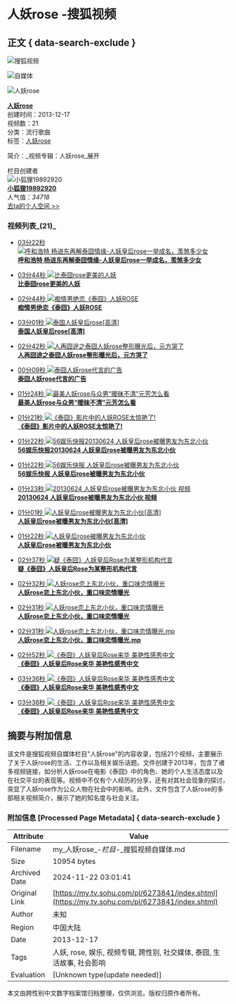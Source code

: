 # 人妖rose -搜狐视频

## 正文 { data-search-exclude }


![搜狐视频](https://css.tv.itc.cn/channel/header-images/logo-tv-mini.gif)

![自媒体](https://css.tv.itc.cn/channel/header-images/logo-ugc-mini.png)

![人妖rose](https://photocdn.sohu.com/20130822/vrsb938913.jpg)

**[人妖rose](http://my.tv.sohu.com/pl/6273841.shtml "人妖rose")**  
创建时间：2013-12-17  
视频数：21  
分类：流行歌曲  
标签：[人妖rose](javascript:sohuHD.searchKey('人妖rose',null,null);)  

简介：_视频专辑：人妖rose_展开  

栏目创建者  
![小狐狸19892920](http://e3f49eaa46b57.cdn.sohucs.com/c_fit,w_200,h_200/2024/2/26/15/11/MTAwMTU3XzE3MDg5MzE0NjU2ODg=.jpeg)  
**[小狐狸19892920](http://tv.sohu.com/user/19892920)**  
人气值：_34718_  
[去ta的个人空间 >>](http://tv.sohu.com/user/19892920)

### 视频列表_(21)_

- [03分22秒 ![呼和浩特 杨进东再解泰囧情缘-人妖皇后rose一举成名，羡煞多少女](http://e3f49eaa46b57.cdn.sohucs.com/c_pad,w_160,h_90,blur_80/group1/M04/81/81/MTAuMTAuODguODA=/6_1403de92befg201_57405299_7_1b.jpg)](http://tv.sohu.com/v/cGwvNjI3Mzg0MS81NzQwNTI5OS5zaHRtbA==.html "呼和浩特 杨进东再解泰囧情缘-人妖皇后rose一举成名，羡煞多少女")  
    **[呼和浩特 杨进东再解泰囧情缘-人妖皇后rose一举成名，羡煞多少女](http://tv.sohu.com/v/cGwvNjI3Mzg0MS81NzQwNTI5OS5zaHRtbA==.html "呼和浩特 杨进东再解泰囧情缘-人妖皇后rose一举成名，羡煞多少女")**
    
- [03分44秒 ![比泰囧rose更美的人妖](http://e3f49eaa46b57.cdn.sohucs.com/c_pad,w_160,h_90,blur_80//group1/M07/77/89/MTAuMTAuODguODA=/6_13d26235137g102_52085731_7_1b.jpg)](http://tv.sohu.com/v/cGwvNjI3Mzg0MS81MjA4NTczMS5zaHRtbA==.html "比泰囧rose更美的人妖")  
    **[比泰囧rose更美的人妖](http://tv.sohu.com/v/cGwvNjI3Mzg0MS81MjA4NTczMS5zaHRtbA==.html "比泰囧rose更美的人妖")**

- [02分44秒 ![痴情男绝恋《泰囧》人妖ROSE](http://e3f49eaa46b57.cdn.sohucs.com/c_pad,w_160,h_90,blur_80/group1/M12/64/62/MTAuMTAuODguODA=/6_13cad0f869bg102_51406704_3_1b.jpg)](http://tv.sohu.com/v/cGwvNjI3Mzg0MS81MTk3OTczNS5zaHRtbA==.html "痴情男绝恋《泰囧》人妖ROSE")  
    **[痴情男绝恋《泰囧》人妖ROSE](http://tv.sohu.com/v/cGwvNjI3Mzg0MS81MTk3OTczNS5zaHRtbA==.html "痴情男绝恋《泰囧》人妖ROSE")**

- [03分01秒 ![泰国人妖皇后rose[高清]](http://e3f49eaa46b57.cdn.sohucs.com/c_pad,w_160,h_90,blur_80//group1/M07/81/16/MTAuMTAuODguODA=/6_1403b950398g102_57393597_9_1b.jpg)](http://tv.sohu.com/v/cGwvNjI3Mzg0MS81NzM5MzU5Ny5zaHRtbA==.html "泰国人妖皇后rose[高清]")  
    **[泰国人妖皇后rose\[高清\]](http://tv.sohu.com/v/cGwvNjI3Mzg0MS81NzM5MzU5Ny5zaHRtbA==.html "泰国人妖皇后rose[高清]")**

- [02分42秒 ![人再囧途之泰囧人妖rose整形曝光后，元方哭了](http://e3f49eaa46b57.cdn.sohucs.com/c_pad,w_160,h_90,blur_80/group1/M06/77/AF/MTAuMTAuODguNzk=/6_13d2642c56fg102_52086005_7_1b.jpg)](http://tv.sohu.com/v/cGwvNjI3Mzg0MS81MjA4NjAwNS5zaHRtbA==.html "人再囧途之泰囧人妖rose整形曝光后，元方哭了")  
    **[人再囧途之泰囧人妖rose整形曝光后，元方哭了](http://tv.sohu.com/v/cGwvNjI3Mzg0MS81MjA4NjAwNS5zaHRtbA==.html "人再囧途之泰囧人妖rose整形曝光后，元方哭了")**

- [00分09秒 ![泰囧人妖rose代言的广告](http://e3f49eaa46b57.cdn.sohucs.com/c_pad,w_160,h_90,blur_80//group1/M07/77/8C/MTAuMTAuODguODA=/6_13d2649923cg102_52086129_7_1b.jpg)](http://tv.sohu.com/v/cGwvNjI3Mzg0MS81MjA4NjEyOS5zaHRtbA==.html "泰囧人妖rose代言的广告")  
    **[泰囧人妖rose代言的广告](http://tv.sohu.com/v/cGwvNjI3Mzg0MS81MjA4NjEyOS5zaHRtbA==.html "泰囧人妖rose代言的广告")**

- [01分24秒 ![最美人妖rose与众男“暧昧不清”元芳怎么看](http://e3f49eaa46b57.cdn.sohucs.com/c_pad,w_160,h_90,blur_80/group1/M07/78/81/MTAuMTAuODguNzk=/6_13d297f6097g102_52108382_7_1b.jpg)](http://tv.sohu.com/v/cGwvNjI3Mzg0MS81MjEwODM4Mi5zaHRtbA==.html "最美人妖rose与众男“暧昧不清”元芳怎么看")  
    **[最美人妖rose与众男“暧昧不清”元芳怎么看](http://tv.sohu.com/v/cGwvNjI3Mzg0MS81MjEwODM4Mi5zaHRtbA==.html "最美人妖rose与众男“暧昧不清”元芳怎么看")**

- [01分21秒 ![《泰囧》影片中的人妖ROSE太惊艳了!](http://e3f49eaa46b57.cdn.sohucs.com/c_pad,w_160,h_90,blur_80/group1/M11/77/AC/MTAuMTAuODguNzk=/6_13d261bdf33g102_52085672_7_1b.jpg)](http://tv.sohu.com/v/cGwvNjI3Mzg0MS81MjA4NTY3Mi5zaHRtbA==.html "《泰囧》影片中的人妖ROSE太惊艳了!")  
    **[《泰囧》影片中的人妖ROSE太惊艳了!](http://tv.sohu.com/v/cGwvNjI3Mzg0MS81MjA4NTY3Mi5zaHRtbA==.html "《泰囧》影片中的人妖ROSE太惊艳了!")**

- [01分22秒 ![56娱乐快报20130624 人妖皇后rose被曝男友为东北小伙](http://e3f49eaa46b57.cdn.sohucs.com/c_pad,w_160,h_90,blur_80/group1/M01/90/F7/MTAuMTAuODguNzk=/6_1405d3d06b7g102_57652945_5_1b.jpg)](http://tv.sohu.com/v/cGwvNjI3Mzg0MS81NzY3NjYxNy5zaHRtbA==.html "56娱乐快报20130624 人妖皇后rose被曝男友为东北小伙")  
    **[56娱乐快报20130624 人妖皇后rose被曝男友为东北小伙](http://tv.sohu.com/v/cGwvNjI3Mzg0MS81NzY3NjYxNy5zaHRtbA==.html "56娱乐快报20130624 人妖皇后rose被曝男友为东北小伙")**

- [01分22秒 ![56娱乐快报 人妖皇后rose被曝男友为东北小伙](http://e3f49eaa46b57.cdn.sohucs.com/c_pad,w_160,h_90,blur_80/group1/M01/90/F7/MTAuMTAuODguNzk=/6_1405d3d06b7g102_57652945_5_1b.jpg)](http://tv.sohu.com/v/cGwvNjI3Mzg0MS81NzY1Mjk0NS5zaHRtbA==.html "56娱乐快报 人妖皇后rose被曝男友为东北小伙")  
    **[56娱乐快报 人妖皇后rose被曝男友为东北小伙](http://tv.sohu.com/v/cGwvNjI3Mzg0MS81NzY1Mjk0NS5zaHRtbA==.html "56娱乐快报 人妖皇后rose被曝男友为东北小伙")**

- [01分23秒 ![20130624 人妖皇后rose被曝男友为东北小伙 视频](http://e3f49eaa46b57.cdn.sohucs.com/c_pad,w_160,h_90,blur_80//group1/M03/8F/F5/MTAuMTAuODguODA=/6_1405a0f0c0fg201_57632416_5_1b.jpg)](http://tv.sohu.com/v/cGwvNjI3Mzg0MS81NzYzMjQxNi5zaHRtbA==.html "20130624 人妖皇后rose被曝男友为东北小伙 视频")  
    **[20130624 人妖皇后rose被曝男友为东北小伙 视频](http://tv.sohu.com/v/cGwvNjI3Mzg0MS81NzYzMjQxNi5zaHRtbA==.html "20130624 人妖皇后rose被曝男友为东北小伙 视频")**

- [01分01秒 ![人妖皇后rose被曝男友为东北小伙[高清]](http://e3f49eaa46b57.cdn.sohucs.com/c_pad,w_160,h_90,blur_80//group1/M08/92/CD/MTAuMTAuODguODA=/6_140644255a5g201_57707840_5_1b.jpg)](http://tv.sohu.com/v/cGwvNjI3Mzg0MS81NzcwNzg0MC5zaHRtbA==.html "人妖皇后rose被曝男友为东北小伙[高清]")  
    **[人妖皇后rose被曝男友为东北小伙\[高清\]](http://tv.sohu.com/v/cGwvNjI3Mzg0MS81NzcwNzg0MC5zaHRtbA==.html "人妖皇后rose被曝男友为东北小伙[高清]")**

- [01分22秒 ![人妖皇后rose被曝男友为东北小伙](http://e3f49eaa46b57.cdn.sohucs.com/c_pad,w_160,h_90,blur_80/group1/M05/8F/F5/MTAuMTAuODguODA=/6_1405a0f3374g102_57632418_5_1b.jpg)](http://tv.sohu.com/v/cGwvNjI3Mzg0MS81NzYzMjQxOC5zaHRtbA==.html "人妖皇后rose被曝男友为东北小伙")  
    **[人妖皇后rose被曝男友为东北小伙](http://tv.sohu.com/v/cGwvNjI3Mzg0MS81NzYzMjQxOC5zaHRtbA==.html "人妖皇后rose被曝男友为东北小伙")**

- [02分37秒 ![疑《泰囧》人妖皇后Rose为某整形机构代言](http://e3f49eaa46b57.cdn.sohucs.com/c_pad,w_160,h_90,blur_80/group1/M08/8A/E3/MTAuMTAuODguNzk=/6_1404d26d5a5g201_57531320_7_1b.jpg)](http://tv.sohu.com/v/cGwvNjI3Mzg0MS81NzUzMTMyMC5zaHRtbA==.html "疑《泰囧》人妖皇后Rose为某整形机构代言")  
    **[疑《泰囧》人妖皇后Rose为某整形机构代言](http://tv.sohu.com/v/cGwvNjI3Mzg0MS81NzUzMTMyMC5zaHRtbA==.html "疑《泰囧》人妖皇后Rose为某整形机构代言")**

- [02分32秒 ![人妖rose恋上东北小伙，重口味恋情曝光](http://e3f49eaa46b57.cdn.sohucs.com/c_pad,w_160,h_90,blur_80/group1/M04/87/4D/MTAuMTAuODguODA=/6_14043d0102ag201_57453919_7_1b.jpg)](http://tv.sohu.com/v/cGwvNjI3Mzg0MS81NzQ1MzkxOS5zaHRtbA==.html "人妖rose恋上东北小伙，重口味恋情曝光")  
    **[人妖rose恋上东北小伙，重口味恋情曝光](http://tv.sohu.com/v/cGwvNjI3Mzg0MS81NzQ1MzkxOS5zaHRtbA==.html "人妖rose恋上东北小伙，重口味恋情曝光")**

- [02分31秒 ![人妖rose恋上东北小伙，重口味恋情曝光](http://e3f49eaa46b57.cdn.sohucs.com/c_pad,w_160,h_90,blur_80/group1/M08/92/F9/MTAuMTAuODguNzk=/6_14064438ee9g102_57707861_5_1b.jpg)](http://tv.sohu.com/v/cGwvNjI3Mzg0MS81NzcwNzg2MS5zaHRtbA==.html "人妖rose恋上东北小伙，重口味恋情曝光")  
    **[人妖rose恋上东北小伙，重口味恋情曝光](http://tv.sohu.com/v/cGwvNjI3Mzg0MS81NzcwNzg2MS5zaHRtbA==.html "人妖rose恋上东北小伙，重口味恋情曝光")**

- [02分31秒 ![人妖rose恋上东北小伙，重口味恋情曝光.mp](http://e3f49eaa46b57.cdn.sohucs.com/c_pad,w_160,h_90,blur_80/group1/M01/92/CD/MTAuMTAuODguODA=/6_1406442be01g201_57707849_5_1b.jpg)](http://tv.sohu.com/v/cGwvNjI3Mzg0MS81NzcwNzg0OS5zaHRtbA==.html "人妖rose恋上东北小伙，重口味恋情曝光.mp")  
    **[人妖rose恋上东北小伙，重口味恋情曝光.mp](http://tv.sohu.com/v/cGwvNjI3Mzg0MS81NzcwNzg0OS5zaHRtbA==.html "人妖rose恋上东北小伙，重口味恋情曝光.mp")**

- [02分52秒 ![《泰囧》人妖皇后Rose来华 美艳性感秀中文](http://e3f49eaa46b57.cdn.sohucs.com/c_pad,w_160,h_90,blur_80/group1/M05/EF/DD/MTAuMTAuODguNzk=/6_142191ce696g201_60426280_7_5b.jpg)](http://tv.sohu.com/v/cGwvNjI3Mzg0MS82MDQyNjI4MC5zaHRtbA==.html "《泰囧》人妖皇后Rose来华 美艳性感秀中文")  
    **[《泰囧》人妖皇后Rose来华 美艳性感秀中文](http://tv.sohu.com/v/cGwvNjI3Mzg0MS82MDQyNjI4MC5zaHRtbA==.html "《泰囧》人妖皇后Rose来华 美艳性感秀中文")**

- [03分36秒 ![《泰囧》人妖皇后Rose来华 美艳性感秀中文](http://e3f49eaa46b57.cdn.sohucs.com/c_pad,w_160,h_90,blur_80/group1/M05/EB/8B/MTAuMTAuODguODA=/6_14205dd18c6g201_60334840_5_2b.jpg)](http://tv.sohu.com/v/cGwvNjI3Mzg0MS82MDM0MTQ3MC5zaHRtbA==.html "《泰囧》人妖皇后Rose来华 美艳性感秀中文")  
    **[《泰囧》人妖皇后Rose来华 美艳性感秀中文](http://tv.sohu.com/v/cGwvNjI3Mzg0MS82MDM0MTQ3MC5zaHRtbA==.html "《泰囧》人妖皇后Rose来华 美艳性感秀中文")**

- [03分36秒 ![《泰囧》人妖皇后Rose来华 美艳性感秀中文](http://e3f49eaa46b57.cdn.sohucs.com/c_pad,w_160,h_90,blur_80/group1/M05/EB/8B/MTAuMTAuODguODA=/6_14205dd18c6g201_60334840_5_2b.jpg)](http://tv.sohu.com/v/cGwvNjI3Mzg0MS82MDMzNDg0MC5zaHRtbA==.html "《泰囧》人妖皇后Rose来华 美艳性感秀中文")  
    **[《泰囧》人妖皇后Rose来华 美艳性感秀中文](http://tv.sohu.com/v/cGwvNjI3Mzg0MS82MDMzNDg0MC5zaHRtbA==.html "《泰囧》人妖皇后Rose来华 美艳性感秀中文")**

## 摘要与附加信息

<!-- tcd_abstract -->
该文件是搜狐视频自媒体栏目"人妖rose"的内容收录，包括21个视频，主要展示了关于人妖rose的生活、工作以及相关娱乐话题。文件创建于2013年，包含了诸多视频链接，如分析人妖rose在电影《泰囧》中的角色、她的个人生活态度以及在社交平台的表现等。视频中不仅有个人经历的分享，还有对其社会现象的探讨，突显了人妖rose作为公众人物在社会中的影响。此外，文件包含了人妖rose的多部相关视频简介，展示了她的知名度与社会关注。
<!-- tcd_abstract_end -->

### 附加信息 [Processed Page Metadata] { data-search-exclude }

| Attribute       | Value                                  |
|-----------------|----------------------------------------|
| Filename        | my_人妖rose_-_栏目_-_搜狐视频自媒体.md                             |
| Size            | 10954 bytes                           |
| Archived Date   | 2024-11-22 03:01:41                             |
| Original Link   | [https://my.tv.sohu.com/pl/6273841/index.shtml](https://my.tv.sohu.com/pl/6273841/index.shtml)                       |
| Author          | 未知                               |
| Region          | 中国大陆                               |
| Date            | 2013-12-17                                 |
| Tags            | 人妖, rose, 娱乐, 视频专辑, 跨性别, 社交媒体, 泰囧, 生活故事, 社会影响                                 |
| Evaluation            | [Unknown type(update needed)]                                 |
<!-- tcd_table_end -->

本文由跨性别中文数字档案馆归档整理，仅供浏览。版权归原作者所有。
